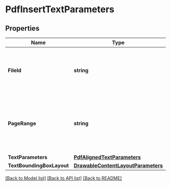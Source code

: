 # PdfInsertTextParameters

## Properties

Name | Type | Description | Notes
------------ | ------------- | ------------- | -------------
**FileId** | **string** | The identifier of the previously uploaded file to be processed. | 
**PageRange** | **string** | Specifies the number of the page, or the range of pages on which the text shall be inserted. | 
**TextParameters** | [**PdfAlignedTextParameters**](PdfAlignedTextParameters.md) |  | 
**TextBoundingBoxLayout** | [**DrawableContentLayoutParameters**](DrawableContentLayoutParameters.md) |  | [optional] 

[[Back to Model list]](../README.md#documentation-for-models) [[Back to API list]](../README.md#documentation-for-api-endpoints) [[Back to README]](../README.md)


